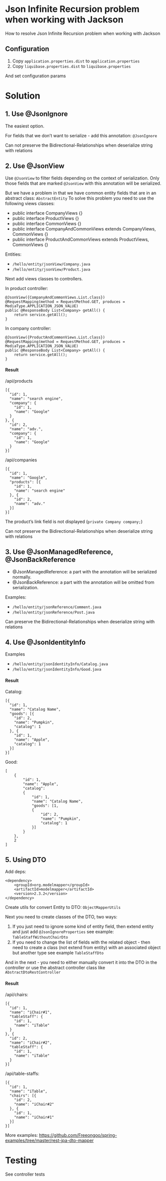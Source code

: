# Json Infinite Recursion problem when working with Jackson

How to resolve Json Infinite Recursion problem when working with Jackson

## Configuration

1. Copy `application.properties.dist` to `application.properties` 
2. Copy `liquibase.properties.dist` to `liquibase.properties`

And set configuration params

# Solution

## 1. Use @JsonIgnore

The easiest option. 

For fields that we don’t want to serialize - add this annotation: `@JsonIgnore`

Can not preserve the Bidirectional-Relationships when deserialize string with relations

## 2. Use @JsonView

Use `@JsonView` to filter fields depending on the context of serialization.
Only those fields that are marked `@JsonView` with this annotation will be serialized.

But we have a problem in that we have common entity fields that are in an abstract class: `AbstractEntity`
To solve this problem you need to use the following views classes:

- public interface CompanyViews {}
- public interface ProductViews {}
- public interface CommonViews {}
- public interface CompanyAndCommonViews extends CompanyViews, CommonViews {}
- public interface ProductAndCommonViews extends ProductViews, CommonViews {}

Entities:
- `/hello/entity/jsonView/Company.java`
- `/hello/entity/jsonView/Product.java`

Next add views classes to controllers.

In product controller:
```
@JsonView({CompanyAndCommonViews.List.class})
@RequestMapping(method = RequestMethod.GET, produces = MediaType.APPLICATION_JSON_VALUE)
public @ResponseBody List<Company> getAll() {
    return service.getAll();
}
```

In company controller:
```
@JsonView({ProductAndCommonViews.List.class})
@RequestMapping(method = RequestMethod.GET, produces = MediaType.APPLICATION_JSON_VALUE)
public @ResponseBody List<Company> getAll() {
    return service.getAll();
}
```

#### Result

/api/products

```
[{
  "id": 1,
  "name": "search engine",
  "company": {
    "id": 1,
    "name": "Google"
  }
}, {
  "id": 2,
  "name": "adv.",
  "company": {
    "id": 1,
    "name": "Google"
  }
}]
```

/api/companies

```
[{
  "id": 1,
  "name": "Google",
  "products": [{
    "id": 1,
    "name": "search engine"
  }, {
    "id": 2,
    "name": "adv."
  }]
}]
```

The product’s link field is not displayed (`private Company company;`)

Can not preserve the Bidirectional-Relationships when deserialize string with relations

## 3. Use @JsonManagedReference, @JsonBackReference

- @JsonManagedReference: a part with the annotation will be serialized normally.
- @JsonBackReference: a part with the annotation will be omitted from serialization.

Examples:
- `/hello/entity/jsonReference/Comment.java`
- `/hello/entity/jsonReference/Post.java`

Can preserve the Bidirectional-Relationships when deserialize string with relations

## 4. Use @JsonIdentityInfo

Examples
- `/hello/entity/jsonIdentityInfo/Catalog.java`
- `/hello/entity/jsonIdentityInfo/Good.java`

#### Result

Catalog:
```
[{
  "id": 1,
  "name": "Catalog Name",
  "goods": [{
    "id": 2,
    "name": "Pumpkin",
    "catalog": 1
  }, {
    "id": 1,
    "name": "Apple",
    "catalog": 1
  }]
}]
```

Good:
```
[
    {
        "id": 1,
        "name": "Apple",
        "catalog":
        {
            "id": 1,
            "name": "Catalog Name",
            "goods": [1,
            {
                "id": 2,
                "name": "Pumpkin",
                "catalog": 1
            }]
        }
    },
    2
]
```

## 5. Using DTO

Add deps: 

```
<dependency>
    <groupId>org.modelmapper</groupId>
    <artifactId>modelmapper</artifactId>
    <version>2.3.2</version>
</dependency>
```

Create utils for convert Entity to DTO: `ObjectMapperUtils`

Next you need to create classes of the DTO, two ways:
1. If you just need to ignore some kind of entity field, then extend entity and just add `@JsonIgnoreProperties` see example: `TableStaffWithoutChairDto`
2. If you need to change the list of fields with the related object - then need to create a class (not extend from entity) with an associated object but another type see example `TableStaffDto`

And in the next - you need to either manually convert it into the DTO in the controller or use the abstract controller class like `AbstractDtoRestController`

#### Result

/api/chairs:
```
[{
  "id": 1,
  "name": "iChair#1",
  "tableStaff": {
    "id": 1,
    "name": "iTable"
  }
}, {
  "id": 2,
  "name": "iChair#2",
  "tableStaff": {
    "id": 1,
    "name": "iTable"
  }
}]
```

/api/table-staffs:
```
[{
  "id": 1,
  "name": "iTable",
  "chairs": [{
    "id": 2,
    "name": "iChair#2"
  }, {
    "id": 1,
    "name": "iChair#1"
  }]
}]
```


More examples: 
https://github.com/Freeongoo/spring-examples/tree/master/rest-jpa-dto-mapper

# Testing 

See controller tests